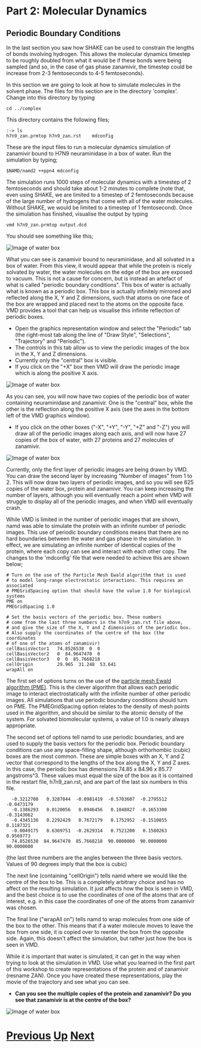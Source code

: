 # Part 2: Molecular Dynamics
## Periodic Boundary Conditions

In the last section you saw how SHAKE can be used to constrain the lengths of bonds involving hydrogen. This allows the molecular dynamics timestep to be roughly doubled from what it would be if these bonds were being sampled (and so, in the case of gas phase zanamivir, the timestep could be increase from 2-3 femtoseconds to 4-5 femtoseconds).

In this section we are going to look at how to simulate molecules in the solvent phase. The files for this section are in the directory 'complex'. Change into this directory by typing

```
cd ../complex
```

This directory contains the following files;

```
:-> ls
h7n9_zan.prmtop h7n9_zan.rst    mdconfig
```

These are the input files to run a molecular dynamics simulation of zanamivir bound to H7N9 neuraminidase in a box of water. Run the simulation by typing;

```
$NAMD/namd2 ++ppn4 mdconfig
```

The simulation runs 1000 steps of molecular dynamics with a timestep of 2 femtoseconds and should take about 1-2 minutes to complete (note that, even using SHAKE, we are limited to a timestep of 2 femtoseconds because of the large number of hydrogens that come with all of the water molecules. Without SHAKE, we would be limited to a timestep of 1 femtosecond). Once the simulation has finished, visualise the output by typing

```
vmd h7n9_zan.prmtop output.dcd
```

You should see something like this;

![Image of water box](vmd_protein1.jpg)

What you can see is zanamivir bound to neuraminidase, and all solvated in a box of water. From this view, it would appear that while the protein is nicely solvated by water, the water molecules on the edge of the box are exposed to vacuum. This is not a cause for concern, but is instead an artefact of what is called "periodic boundary conditions". This box of water is actually what is known as a periodic box. This box is actually infinitely mirrored and reflected along the X, Y and Z dimensions, such that atoms on one face of the box are wrapped and placed next to the atoms on the opposite face. VMD provides a tool that can help us visualise this infinite reflection of periodic boxes. 

* Open the graphics representation window and select the "Periodic" tab (the right-most tab along the line of "Draw Style", "Selections", "Trajectory" and "Periodic"). 
* The controls in this tab allow us to view the periodic images of the box in the X, Y and Z dimensions. 
* Currently only the "central" box is visible. 
* If you click on the "+X" box then VMD will draw the periodic image which is along the positive X axis. 

![Image of water box](vmd_protein2.jpg)

As you can see, you will now have two copies of the periodic box of water containing neuraminidase and zanamivir. One is the "central" box, while the other is the reflection along the positive X axis (see the axes in the bottom left of the VMD graphics window). 

* If you click on the other boxes ("-X", "+Y", "-Y", "+Z" and "-Z") you will draw all of the periodic images along each axis, and will now have 27 copies of the box of water, with 27 proteins and 27 molecules of zanamivir.

![Image of water box](vmd_protein3.jpg)

Currently, only the first layer of periodic images are being drawn by VMD. You can draw the second layer by increasing "Number of images" from 1 to 2. This will now draw two layers of periodic images, and so you will see 625 copies of the water box, protein and zanamivir. You can keep increasing the number of layers, although you will eventually reach a point when VMD will struggle to display all of the periodic images, and when VMD will eventually crash.

While VMD is limited in the number of periodic images that are shown, namd was able to simulate the protein with an infinite number of periodic images. This use of periodic boundary conditions means that there are no hard boundaries between the water and gas phase in the simulation. In effect, we are simulating an infinite number of identical copies of the protein, where each copy can see and interact with each other copy. The changes to the 'mdconfig' file that were needed to achieve this are shown below;

```
# Turn on the use of the Particle Mesh Ewald algorithm that is used
# to model long-range electrostatic interactions. This requires an associated
# PMEGridSpacing option that should have the value 1.0 for biological systems
PME on
PMEGridSpacing 1.0

# Set the basis vectors of the periodic box. These numbers 
# come from the last three numbers in the h7n9_zan.rst file above,
# and give the size of the X, Y and Z dimensions of the periodic box.
# Also supply the coordinates of the centre of the box (the coordinates
# of one of the atoms of zanamivir)
cellBasisVector1   74.8526538  0  0
cellBasisVector2   0  84.9647470  0
cellBasisVector3   0  0  85.7668218
cellOrigin         29.965  31.248  53.641
wrapAll on
```

The first set of options turns on the use of the [particle mesh Ewald algorithm (PME)](http://en.wikipedia.org/wiki/Ewald_summation). This is the clever algorithm that allows each periodic image to interact electrostatically with the infinite number of other periodic images. All simulations that use periodic boundary conditions should turn on PME. The PMEGridSpacing option relates to the density of mesh points used in the algorithm, and should be similar to the atomic density of the system. For solvated biomolecular systems, a value of 1.0 is nearly always appropriate.

The second set of options tell namd to use periodic boundaries, and are used to supply the basis vectors for the periodic box. Periodic boundary conditions can use any space-filling shape, although orthorhombic (cubic) boxes are the most common. These are simple boxes with an X, Y and Z vector that correspond to the lengths of the box along the X, Y and Z axes. In this case, the periodic box has dimensions 74.85 x 84.96 x 85.77 angstroms^3. These values must equal the size of the box as it is contained in the restart file, h7n9_zan.rst, and are part of the last six numbers in this file.

```
  -0.3212700   0.3287044  -0.0981419  -0.5703607  -0.2795512  -0.0473179
  -0.1386293   0.0120056   0.0946456   0.1048827  -0.1653300  -0.3143062
  -0.4345136   0.2292429   0.7672179   0.1752952  -0.1510855   0.1187321
  -0.0049175   0.6369751  -0.2629314   0.7521200   0.1580263   0.9569773
  74.8526538  84.9647470  85.7668218  90.0000000  90.0000000  90.0000000
```

(the last three numbers are the angles between the three basis vectors. Values of 90 degrees imply that the box is cubic)

The next line (containing "cellOrigin") tells namd where we would like the centre of the box to be. This is a completely arbitrary choice and has no affect on the resulting simulation. It just affects how the box is seen in VMD, and the best choice is to use the coordinates of one of the atoms that are of interest, e.g. in this case the coordinates of one of the atoms from zanamivir was chosen.

The final line ("wrapAll on") tells namd to wrap molecules from one side of the box to the other. This means that if a water molecule moves to leave the box from one side, it is copied over to reenter the box from the opposite side. Again, this doesn't affect the simulation, but rather just how the box is seen in VMD.

While it is important that water is simulated, it can get in the way when trying to look at the simulation in VMD. Use what you learned in the first part of this workshop to create representations of the protein and of zanamivir (resname ZAN). Once you have created these representations, play the movie of the trajectory and see what you can see. 

* **Can you see the multiple copies of the protein and zanamivir? Do you see that zanamivir is at the centre of the box?**

![Image of water box](vmd_protein4.jpg)

# [Previous](shake.md) [Up](README.md) [Next](pressure.md)
